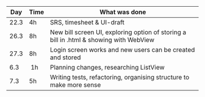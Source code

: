 Day | Time | What was done
--- | ---- | -------------
22.3 | 4h | SRS, timesheet & UI-draft
26.3 | 8h | New bill screen UI, exploring option of storing a bill in .html & showing with WebView
27.3 | 8h | Login screen works and new users can be created and stored
6.3 | 1h | Planning changes, researching ListView
7.3 | 5h | Writing tests, refactoring, organising structure to make more sense
